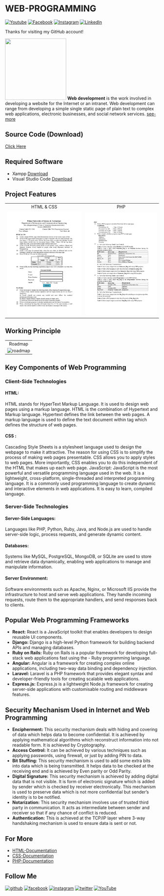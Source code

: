 # WEB-PROGRAMMING

[![Youtube][youtube-shield]][youtube-url]
[![Facebook][facebook-shield]][facebook-url]
[![Instagram][instagram-shield]][instagram-url]
[![LinkedIn][linkedin-shield]][linkedin-url]

Thanks for visiting my GitHub account!

<img src ="https://www.kindpng.com/picc/m/145-1451249_logo-web-development-icon-hd-png-download.png" height = "200px" width = "200px"/> **Web development** is the work involved in developing a website for the Internet or an intranet. Web development can range from developing a simple single static page of plain text to complex web applications, electronic businesses, and social network services. [see-more](https://www.geeksforgeeks.org/internet-and-web-programming/)


## Source Code (Download)

[Click Here]()

## Required Software

- Xampp [Download](https://www.apachefriends.org/download.html)
- Visual Studio Code [Download](https://code.visualstudio.com/download)

## Project Features

|                                |                                |
| :----------------------------: | :----------------------------: |
|           HTML & CSS           |              PHP               |
| ![roadmap](images/index-1.jpg) | ![roadmap](images/index-2.jpg) |

## Working Principle

|                                         |
| :-------------------------------------: |
|                 Roadmap                 |
| ![roadmap](images/working-priciple.png) |

## Key Components of Web Programming

### Client-Side Technologies

#### HTML:

HTML stands for HyperText Markup Language. It is used to design web pages using a markup language. HTML is the combination of Hypertext and Markup language. Hypertext defines the link between the web pages. A markup language is used to define the text document within tag which defines the structure of web pages.

#### CSS :

Cascading Style Sheets is a stylesheet language used to design the webpage to make it attractive. The reason for using CSS is to simplify the process of making web pages presentable. CSS allows you to apply styles to web pages. More importantly, CSS enables you to do this independent of the HTML that makes up each web page.
JavaScript: JavaScript is the most powerful and versatile programming language used in the web. It is a lightweight, cross-platform, single-threaded and interpreted programming language. It is a commonly used programming language to create dynamic and interactive elements in web applications. It is easy to learn, compiled language.

### Server-Side Technologies

#### Server-Side Languages:

Languages like PHP, Python, Ruby, Java, and Node.js are used to handle server-side logic, process requests, and generate dynamic content.

#### Databases:

Systems like MySQL, PostgreSQL, MongoDB, or SQLite are used to store and retrieve data dynamically, enabling web applications to manage and manipulate information.

#### Server Environment:

Software environments such as Apache, Nginx, or Microsoft IIS provide the infrastructure to host and serve web applications. They handle incoming requests, route them to the appropriate handlers, and send responses back to clients.

## Popular Web Programming Frameworks

- **React:** React is a JavaScript toolkit that enables developers to design reusable UI components.
- **Django:** Django is a high-level Python framework for building backend APIs and managing databases.
- **Ruby on Rails:** Ruby on Rails is a popular framework for developing full-stack web applications fast using the - Ruby programming language.
- **Angular:** Angular is a framework for creating complex online applications, including two-way data binding and dependency injection.
- **Laravel:** Laravel is a PHP framework that provides elegant syntax and developer-friendly tools for creating scalable web applications.
- **Express.js:** Express.js is a lightweight Node.js framework for creating server-side applications with customisable routing and middleware features.

## Security Mechanism Used in Internet and Web Programming

- **Encipherment:** This security mechanism deals with hiding and covering of data which helps data to become confidential. It is achieved by applying mathematical algorithms which reconstruct information into not readable form. It is achieved by Cryptography.
- **Access Control:** It can be achieved by various techniques such as applying passwords, using firewall, or just by adding PIN to data.
- **Bit Stuffing:** This security mechanism is used to add some extra bits into data which is being transmitted. It helps data to be checked at the receiving end and is achieved by Even parity or Odd Parity.
- **Digital Signature:** This security mechanism is achieved by adding digital data that is not visible. It is form of electronic signature which is added by sender which is checked by receiver electronically. This mechanism is used to preserve data which is not more confidential but sender’s identity is to be notified.
- **Notarization:** This security mechanism involves use of trusted third party in communication. It acts as intermediate between sender and receiver so that if any chance of conflict is reduced.
- **Authentication:** This is achieved at the TCP/IP layer where 3-way handshaking mechanism is used to ensure data is sent or not.

## For More

- [HTML-Documentation](https://github.com/learnwithfair/html-documentation)
- [CSS-Documentation](https://github.com/learnwithfair/css-documentation)
- [PHP-Documentation](https://github.com/learnwithfair/php-documentation)

## Follow Me

[<img src='https://cdn.jsdelivr.net/npm/simple-icons@3.0.1/icons/github.svg' alt='github' height='40'>](https://github.com/learnwithfair) [<img src='https://cdn.jsdelivr.net/npm/simple-icons@3.0.1/icons/facebook.svg' alt='facebook' height='40'>](https://www.facebook.com/learnwithfair/) [<img src='https://cdn.jsdelivr.net/npm/simple-icons@3.0.1/icons/instagram.svg' alt='instagram' height='40'>](https://www.instagram.com/learnwithfair/) [<img src='https://cdn.jsdelivr.net/npm/simple-icons@3.0.1/icons/twitter.svg' alt='twitter' height='40'>](https://www.twiter.com/learnwithfair/) [<img src='https://cdn.jsdelivr.net/npm/simple-icons@3.0.1/icons/youtube.svg' alt='YouTube' height='40'>](https://www.youtube.com/@learnwithfair)

<!-- MARKDOWN LINKS & IMAGES -->

[youtube-shield]: https://img.shields.io/badge/-Youtube-black.svg?style=flat-square&logo=youtube&color=555&logoColor=white
[youtube-url]: https://youtube.com/@learnwithfair
[facebook-shield]: https://img.shields.io/badge/-Facebook-black.svg?style=flat-square&logo=facebook&color=555&logoColor=white
[facebook-url]: https://facebook.com/learnwithfair
[instagram-shield]: https://img.shields.io/badge/-Instagram-black.svg?style=flat-square&logo=instagram&color=555&logoColor=white
[instagram-url]: https://instagram.com/learnwithfair
[linkedin-shield]: https://img.shields.io/badge/-LinkedIn-black.svg?style=flat-square&logo=linkedin&colorB=555
[linkedin-url]: https://linkedin.com/company/learnwithfair
